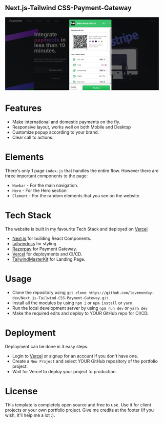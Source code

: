 ## Next.js-Tailwind CSS-Payment-Gateway



![Screenshot](screenshot.png)

# Features

- Make international and domestic payments on the fly.
- Responsive layout, works well on both Mobile and Desktop
- Customize popup according to your brand.
- Clear call to actions.

# Elements

There's only 1 page `index.js` that handles the entire flow.
However there are three important components to the page:

- `Navbar` - For the main navigation.
- `Hero` - For the Hero section
- `Element` - For the random elements that you see on the website.

# Tech Stack

The website is built in my favourite Tech Stack and deployed on [Vercel](https://vercel.com)

- [Next.js](https://nextjs.org) for building React Components.
- [tailwindcss](https://tailwindcss.com) for styling.
- [Razorpay](https://razorpay.com) for Payment Gateway.
- [Vercel](https://vercel.com) for deployments and CI/CD.
- [TailwindMasterKit](https://tailwindmasterkit.com) for Landing Page.

# Usage

- Clone the repository using `git clone https://github.com/lovemonday-dev/Next.js-Tailwind-CSS-Payment-Gateway.git`
- Install all the modules by using `npm i` or `npm install` or `yarn`
- Run the local development server by using `npm run dev` or `yarn dev`
- Make the required edits and deploy to YOUR GitHub repo for CI/CD.

# Deployment

Deployment can be done in 3 easy steps.

- Login to [Vercel](https://vercel.com) or signup for an account if you don't have one.
- Create a `New Project` and select YOUR GitHub repository of the portfolio project.
- Wait for Vercel to deploy your project to production.

# License

This template is completely open source and free to use. Use it for client projects or your own portfolio project. Give me credits at the footer (If you wish, it'll help me a lot :).

